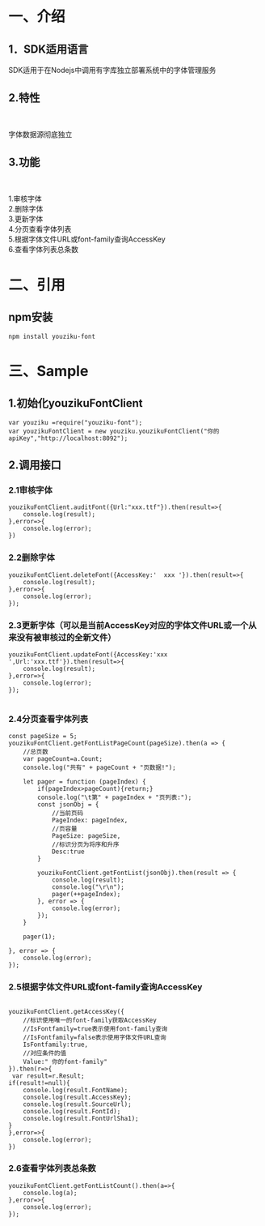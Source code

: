 # 一、介绍

## 1．SDK适用语言<br/>
SDK适用于在Nodejs中调用有字库独立部署系统中的字体管理服务

## 2.特性<br/>　　
字体数据源彻底独立

## 3.功能<br/>　　
1.审核字体 <br/>
2.删除字体 <br/>
3.更新字体 <br/>
4.分页查看字体列表<br/>
5.根据字体文件URL或font-family查询AccessKey<br/>
6.查看字体列表总条数 <br/>

# 二、引用
## npm安装
``` npm
npm install youziku-font
```

# 三、Sample
## 1.初始化youzikuFontClient
``` node
var youziku =require("youziku-font");
var youzikuFontClient = new youziku.youzikuFontClient("你的apiKey","http://localhost:8092");
```
## 2.调用接口

### 2.1审核字体
``` node
youzikuFontClient.auditFont({Url:"xxx.ttf"}).then(result=>{
    console.log(result);
},error=>{
    console.log(error);
})

```

### 2.2删除字体
``` node
youzikuFontClient.deleteFont({AccessKey:'  xxx '}).then(result=>{
    console.log(result);
},error=>{
    console.log(error);
});

```

### 2.3更新字体（可以是当前AccessKey对应的字体文件URL或一个从来没有被审核过的全新文件）
``` node
youzikuFontClient.updateFont({AccessKey:'xxx ',Url:'xxx.ttf'}).then(result=>{
    console.log(result);
},error=>{
    console.log(error);
});
 
```

### 2.4分页查看字体列表
``` node 
const pageSize = 5;
youzikuFontClient.getFontListPageCount(pageSize).then(a => {
    //总页数
    var pageCount=a.Count;
    console.log("共有" + pageCount + "页数据!");

    let pager = function (pageIndex) {
        if(pageIndex>pageCount){return;}
        console.log("\t第" + pageIndex + "页列表:");
        const jsonObj = {
            //当前页码
            PageIndex: pageIndex,
            //页容量
            PageSize: pageSize,
            //标识分页为将序和升序
            Desc:true
        }

        youzikuFontClient.getFontList(jsonObj).then(result => {
            console.log(result);
            console.log("\r\n");
            pager(++pageIndex);
        }, error => {
            console.log(error);
        });
    }

    pager(1);

}, error => {
    console.log(error);
});

```
### 2.5根据字体文件URL或font-family查询AccessKey
``` node

youzikuFontClient.getAccessKey({
    //标识使用唯一的font-family获取AccessKey
    //IsFontfamily=true表示使用font-family查询
    //IsFontfamily=false表示使用字体文件URL查询
    IsFontfamily:true,
    //对应条件的值
    Value:" 你的font-family"
}).then(r=>{
 var result=r.Result;
if(result!=null){
    console.log(result.FontName);
    console.log(result.AccessKey);
    console.log(result.SourceUrl);
    console.log(result.FontId);
    console.log(result.FontUrlSha1);
}
},error=>{
    console.log(error);
})

```

### 2.6查看字体列表总条数
``` node 
youzikuFontClient.getFontListCount().then(a=>{
    console.log(a);
},error=>{
    console.log(error);
});

```
